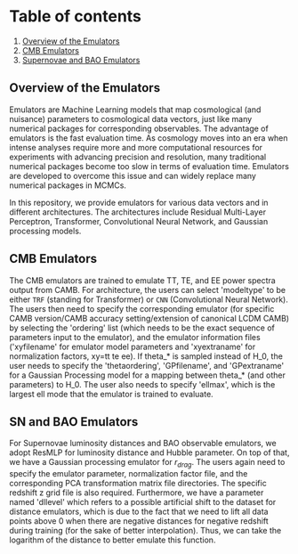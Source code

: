 # Table of contents
1. [Overview of the Emulators](#overview)
2. [CMB Emulators](#CMB)
3. [Supernovae and BAO Emulators](#SNBAO)

## Overview of the Emulators <a name="overview"></a>

Emulators are Machine Learning models that map cosmological (and nuisance) parameters to cosmological data vectors, just like many numerical packages for corresponding observables. The advantage of emulators is the fast evaluation time. As cosmology moves into an era when intense analyses require more and more computational resources for experiments with advancing precision and resolution, many traditional numerical packages become too slow in terms of evaluation time. Emulators are developed to overcome this issue and can widely replace many numerical packages in MCMCs.

In this repository, we provide emulators for various data vectors and in different architectures. The architectures include Residual Multi-Layer Perceptron, Transformer, Convolutional Neural Network, and Gaussian processing models.

## CMB Emulators <a name="CMB"></a>

The CMB emulators are trained to emulate TT, TE, and EE power spectra output from CAMB. For architecture, the users can select 'modeltype' to be either `TRF` (standing for Transformer) or `CNN` (Convolutional Neural Network). The users then need to specify the corresponding emulator (for specific CAMB version/CAMB accuracy setting/extension of canonical LCDM CAMB) by selecting the 'ordering' list (which needs to be the exact sequence of parameters input to the emulator), and the emulator information files ('xyfilename' for emulator model parameters and 'xyextraname' for normalization factors, xy=tt te ee). If theta_* is sampled instead of H_0, the user needs to specify the 'thetaordering', 'GPfilename', and 'GPextraname' for a Gaussian Processing model for a mapping between theta_* (and other parameters) to H_0. The user also needs to specify 'ellmax', which is the largest ell mode that the emulator is trained to evaluate.

## SN and BAO Emulators <a name="SNBAO"></a>

For Supernovae luminosity distances and BAO observable emulators, we adopt ResMLP for luminosity distance and Hubble parameter. On top of that, we have a Gaussian processing emulator for $r_{drag}$. The users again need to specify the emulator parameter, normalization factor file, and the corresponding PCA transformation matrix file directories. The specific redshift z grid file is also required. Furthermore, we have a parameter named 'dllevel' which refers to a possible artificial shift to the dataset for distance emulators, which is due to the fact that we need to lift all data points above 0 when there are negative distances for negative redshift during training (for the sake of better interpolation). Thus, we can take the logarithm of the distance to better emulate this function.
